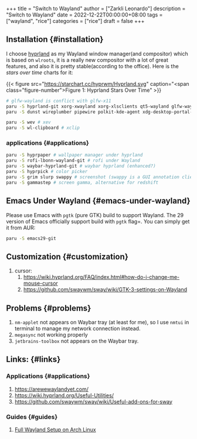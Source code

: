 +++
title = "Switch to Wayland"
author = ["Zarkli Leonardo"]
description = "Switch to Wayland"
date = 2022-12-22T00:00:00+08:00
tags = ["wayland", "rice"]
categories = ["rice"]
draft = false
+++

## Installation {#installation}

I choose [hyprland](https://github.com/hyprwm/Hyprland) as my Wayland window manager(and compositor) which is based on `wlroots`, it is a really new compositor with a lot of great features, and also it is pretty stable(according to the office). Here is the _stars over time_ charts for it:

{{< figure src="https://starchart.cc/hyprwm/Hyprland.svg" caption="<span class=\"figure-number\">Figure 1: </span>Hyprland Stars Over Time" >}}

```bash
# glfw-wayland is conflict with glfw-x11
paru -S hyprland-git xorg-xwayland xorg-xlsclients qt5-wayland glfw-wayland qt6-wayland
paru -S dunst wireplumber pipewire polkit-kde-agent xdg-desktop-portal-hyprland-git # must-have (from hyprland-wiki)

paru -S wev # xev
paru -S wl-clipboard # xclip
```


### applications {#applications}

```bash
paru -S hyprpaper # wallpaper manager under hyprland
paru -S rofi-lbonn-wayland-git # rofi under Wayland
paru -S waybar-hyprland-git # waybar hyprland (enhanced?)
paru -S hyprpick # color picker
paru -S grim slurp swappy # screenshot (swappy is a GUI annotation client for grim+slurp combination, which is enough for screenshot)
paru -S gammastep # screen gamma, alternative for redshift
```


## Emacs Under Wayland {#emacs-under-wayland}

Please use Emacs with `pgtk` (pure GTK) build to support Wayland. The 29 version of Emacs officially support build with `pgtk` flag=. You can simply get it from AUR:

```Bash
paru -S emacs29-git
```


## Customization {#customization}

1.  cursor:
    1.  <https://wiki.hyprland.org/FAQ/index.html#how-do-i-change-me-mouse-cursor>
    2.  <https://github.com/swaywm/sway/wiki/GTK-3-settings-on-Wayland>


## Problems {#problems}

1.  `nm-applet` not appears on Waybar tray (at least for me), so I use `nmtui` in terminal to manage my network connection instead.
2.  `megasync` not working properly
3.  `jetbrains-toolbox` not appears on the Waybar tray.


## Links: {#links}


### Applications {#applications}

1.  <https://arewewaylandyet.com/>
2.  <https://wiki.hyprland.org/Useful-Utilities/>
3.  <https://github.com/swaywm/sway/wiki/Useful-add-ons-for-sway>


### Guides {#guides}

1.  [Full Wayland Setup on Arch Linux](https://www.fosskers.ca/en/blog/wayland)
